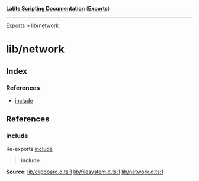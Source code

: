[**Latite Scripting Documentation**](../README.md) ([**Exports**](../exports.md))

---

[Exports](../exports.md) > lib/network

# lib/network

## Index

### References

- [include](index.md#include)

## References

### include

Re-exports [include](../module.lib_clipboard/namespaces/namespace.include/index.md)

> **include**

**Source:** [lib/clipboard.d.ts:1](https://github.com/LatiteScripting/latitescripting.github.io/blob/a08b0d1/definitions/lib/clipboard.d.ts#L1) [lib/filesystem.d.ts:1](https://github.com/LatiteScripting/latitescripting.github.io/blob/a08b0d1/definitions/lib/filesystem.d.ts#L1) [lib/network.d.ts:1](https://github.com/LatiteScripting/latitescripting.github.io/blob/a08b0d1/definitions/lib/network.d.ts#L1)
